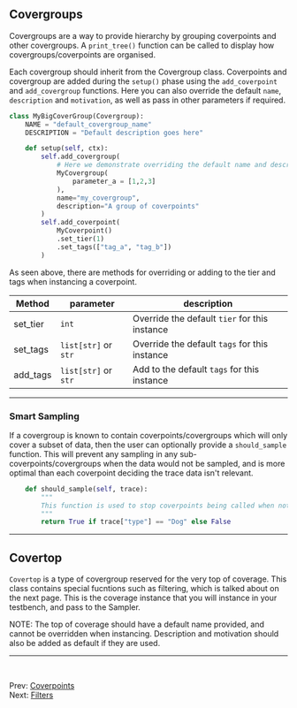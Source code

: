 <!--
  ~ SPDX-License-Identifier: MIT
  ~ Copyright (c) 2023-2024 Vypercore. All Rights Reserved
  -->

## Covergroups

Covergroups are a way to provide hierarchy by grouping coverpoints and other covergroups. A `print_tree()` function can be called to display how covergroups/coverpoints are organised.

Each covergroup should inherit from the Covergroup class. Coverpoints and covergroup are added during the `setup()` phase using the `add_coverpoint` and `add_covergroup` functions. Here you can also override the default `name`, `description` and `motivation`, as well as pass in other parameters if required.

``` Python
class MyBigCoverGroup(Covergroup):
    NAME = "default_covergroup_name"
    DESCRIPTION = "Default description goes here"

    def setup(self, ctx):
        self.add_covergroup(
            # Here we demonstrate overriding the default name and description of a covergroup
            MyCovergroup(
                parameter_a = [1,2,3]
            ),
            name="my_covergroup",
            description="A group of coverpoints"
        )
        self.add_coverpoint(
            MyCoverpoint()
            .set_tier(1)
            .set_tags(["tag_a", "tag_b"])
        )
```
As seen above, there are methods for overriding or adding to the tier and tags when instancing a coverpoint.

|Method| parameter|description|
|--|--|--|
|set_tier| `int`| Override the default `tier` for this instance|
|set_tags| `list[str]` or `str` |  Override the default `tags` for this instance|
|add_tags| `list[str]` or `str` |  Add to the default `tags` for this instance|

---
### Smart Sampling
If a covergroup is known to contain coverpoints/covergroups which will only cover a subset of data, then the user can optionally provide a `should_sample` function. This will prevent any sampling in any sub-coverpoints/covergroups when the data would not be sampled, and is more optimal than each coverpoint deciding the trace data isn't relevant.
```Python
    def should_sample(self, trace):
        """
        This function is used to stop coverpoints being called when not relevant
        """
        return True if trace["type"] == "Dog" else False
```

---

## Covertop

`Covertop` is a type of covergroup reserved for the very top of coverage. This class contains special fucntions such as filtering, which is talked about on the next page. This is the coverage instance that you will instance in your testbench, and pass to the Sampler.

NOTE: The top of coverage should have a default name provided, and cannot be overridden when instancing. Description and motivation should also be added as default if they are used.


---
<br>

Prev: [Coverpoints](coverpoints.md)
<br>
Next: [Filters](filters.md)
